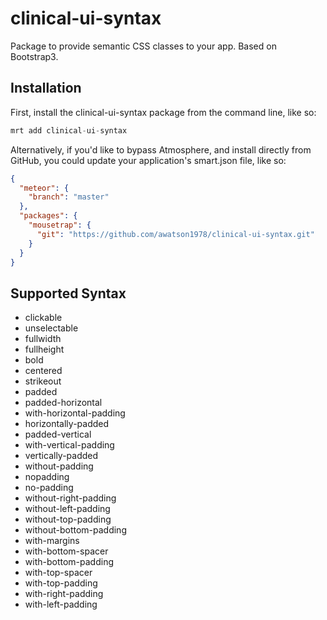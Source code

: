 clinical-ui-syntax
=========================

Package to provide semantic CSS classes to your app.  Based on Bootstrap3.  


## Installation

First, install the clinical-ui-syntax package from the command line, like so:

````js
mrt add clinical-ui-syntax
````

Alternatively, if you'd like to bypass Atmosphere, and install directly from GitHub, you could update your application's smart.json file, like so:

````json
{
  "meteor": {
    "branch": "master"
  },
  "packages": {
    "mousetrap": {
      "git": "https://github.com/awatson1978/clinical-ui-syntax.git"
    }
  }
}
````

## Supported Syntax  

- clickable
- unselectable
- fullwidth
- fullheight
- bold
- centered
- strikeout
- padded
- padded-horizontal
- with-horizontal-padding
- horizontally-padded
- padded-vertical
- with-vertical-padding
- vertically-padded
- without-padding
- nopadding
- no-padding
- without-right-padding
- without-left-padding
- without-top-padding
- without-bottom-padding
- with-margins
- with-bottom-spacer
- with-bottom-padding
- with-top-spacer
- with-top-padding
- with-right-padding
- with-left-padding
